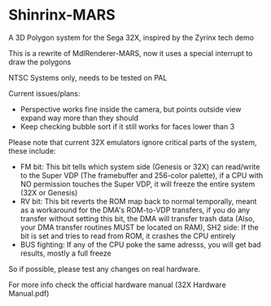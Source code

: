 # Shinrinx-MARS
A 3D Polygon system for the Sega 32X, inspired by the Zyrinx tech demo

This is a rewrite of MdlRenderer-MARS, now it uses a special interrupt to draw the polygons

NTSC Systems only, needs to be tested on PAL

Current issues/plans:
- Perspective works fine inside the camera, but points outside view expand way more than they should
- Keep checking bubble sort if it still works for faces lower than 3

Please note that current 32X emulators ignore critical parts of the system, these include:
- FM bit: This bit tells which system side (Genesis or 32X) can read/write to the Super VDP (The framebuffer and 256-color palette), if a CPU with NO permission touches the Super VDP, it will freeze the entire system (32X or Genesis)
- RV bit: This bit reverts the ROM map back to normal temporally, meant as a workaround for the DMA's ROM-to-VDP transfers, if you do any transfer without setting this bit, the DMA will transfer trash data (Also, your DMA transfer routines MUST be located on RAM), SH2 side: If the bit is set and tries to read from ROM, it crashes the CPU entirely
- BUS fighting: If any of the CPU poke the same adresss, you will get bad results, mostly a full freeze

So if possible, please test any changes on real hardware.

For more info check the official hardware manual (32X Hardware Manual.pdf)
